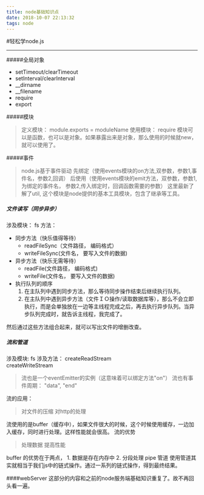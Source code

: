 ```yaml
---
title: node基础知识点
date: 2018-10-07 22:13:32
tags: node
---
```

#轻松学node.js
_ _ _

#####全局对象
* setTimeout/clearTimeout
* setInterval/clearInterval
* __dirname
* __filename
* require
* export

#####模块
>定义模块： module.exports =  moduleName
>使用模块： require
>模块可以是函数，也可以是对象。如果暴露出来是对象，那么使用的时候就new，就可以使用了。

#####事件
>node.js基于事件驱动
先绑定（使用events模块的on方法,双参数，参数1,事件名，参数2,回调）
后使用（使用events模块的emit方法，双参数，参数1, 为绑定的事件名， 参数2,传入绑定时，回调函数需要的参数）
这里最新了解了util, 这个模块是node提供的基本工具模块，包含了继承等工具。

##### 文件读写（同步异步）

涉及模块： fs
方法： 
* 同步方法（快乐值得等待）
    * readFileSync（文件路径， 编码格式）
    * writeFileSync(文件名， 要写入文件的数据)
* 异步方法（快乐无需等待）
    * readFile(文件路径， 编码格式)
    * writeFile(文件名， 要写入文件的数据)
* 执行队列的顺序
    1. 在主队列中遇到同步方法，那么等待同步操作结束后继续执行队列。
    2. 在主队列中遇到异步方法（文件ＩＯ操作/读取数据库等），那么不会立即执行，而是会单独放在一边等主线程完成之后，再去执行异步队列。当异步队列完成时，就告诉主线程，我完成了。

然后通过这些方法组合起来，就可以写出文件的增删改查。

##### 流和管道
涉及模块: fs
涉及方法： 
    createReadStream   
    createWriteStream
>流也是一个eventEmitter的实例（这意味着可以绑定方法"on"）
流也有事件周期： "data", "end"


流的应用： 
> 对文件的压缩
对http的处理

流使用的是buffer（缓存中），如果文件很大的时候，这个时候使用缓存，一边加入缓存，同时进行处理。这样性能就会很高。
流的优势
> 处理数据
提高性能

buffer 的优势在于两点，
    1. 数据是存在内存中
    2. 分段处理
pipe 管道
    使用管道其实就相当于我们js中的链式操作。通过一系列的链式操作，得到最终结果。

####webServer
这部分的内容和之前的node服务端基础知识重复了。故不再回头看一遍。
